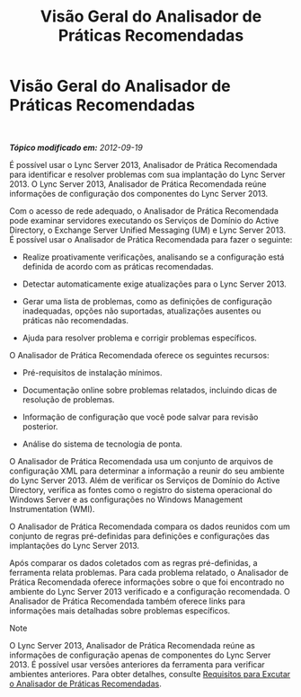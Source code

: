 ﻿---
title: Visão Geral do Analisador de Práticas Recomendadas
TOCTitle: Visão Geral do Analisador de Práticas Recomendadas
ms:assetid: c5fcaa05-eb1c-4092-90ad-177b127e795b
ms:mtpsurl: https://technet.microsoft.com/pt-br/library/Gg591349(v=OCS.15)
ms:contentKeyID: 49308067
ms.date: 05/19/2016
mtps_version: v=OCS.15
ms.translationtype: HT
---

# Visão Geral do Analisador de Práticas Recomendadas

 

_**Tópico modificado em:** 2012-09-19_

É possível usar o Lync Server 2013, Analisador de Prática Recomendada para identificar e resolver problemas com sua implantação do Lync Server 2013. O Lync Server 2013, Analisador de Prática Recomendada reúne informações de configuração dos componentes do Lync Server 2013.

Com o acesso de rede adequado, o Analisador de Prática Recomendada pode examinar servidores executando os Serviços de Domínio do Active Directory, o Exchange Server Unified Messaging (UM) e Lync Server 2013. É possível usar o Analisador de Prática Recomendada para fazer o seguinte:

  - Realize proativamente verificações, analisando se a configuração está definida de acordo com as práticas recomendadas.

  - Detectar automaticamente exige atualizações para o Lync Server 2013.

  - Gerar uma lista de problemas, como as definições de configuração inadequadas, opções não suportadas, atualizações ausentes ou práticas não recomendadas.

  - Ajuda para resolver problema e corrigir problemas específicos.

O Analisador de Prática Recomendada oferece os seguintes recursos:

  - Pré-requisitos de instalação mínimos.

  - Documentação online sobre problemas relatados, incluindo dicas de resolução de problemas.

  - Informação de configuração que você pode salvar para revisão posterior.

  - Análise do sistema de tecnologia de ponta.

O Analisador de Prática Recomendada usa um conjunto de arquivos de configuração XML para determinar a informação a reunir do seu ambiente do Lync Server 2013. Além de verificar os Serviços de Domínio do Active Directory, verifica as fontes como o registro do sistema operacional do Windows Server e as configurações no Windows Management Instrumentation (WMI).

O Analisador de Prática Recomendada compara os dados reunidos com um conjunto de regras pré-definidas para definições e configurações das implantações do Lync Server 2013.

Após comparar os dados coletados com as regras pré-definidas, a ferramenta relata problemas. Para cada problema relatado, o Analisador de Prática Recomendada oferece informações sobre o que foi encontrado no ambiente do Lync Server 2013 verificado e a configuração recomendada. O Analisador de Prática Recomendada também oferece links para informações mais detalhadas sobre problemas específicos.

> [!note]  
> O Lync Server 2013, Analisador de Prática Recomendada reúne as informações de configuração apenas de componentes do Lync Server 2013. É possível usar versões anteriores da ferramenta para verificar ambientes anteriores. Para obter detalhes, consulte <a href="lync-server-2013-requirements-for-running-best-practices-analyzer.md">Requisitos para Excutar o Analisador de Práticas Recomendadas</a>.

